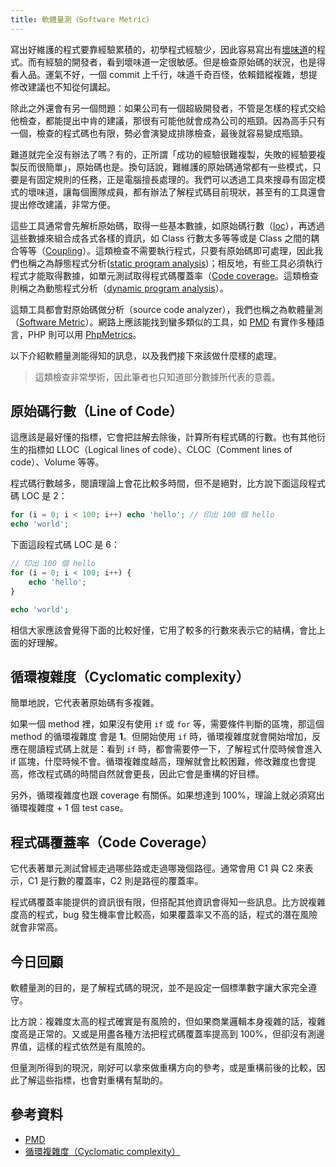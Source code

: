 ```yaml
---
title: 軟體量測（Software Metric）
---
```


寫出好維護的程式要靠經驗累積的，初學程式經驗少，因此容易寫出有[壞味道][Day 4]的程式。而有經驗的開發者，看到壞味道一定很敏感。但是檢查原始碼的狀況，也是得看人品。運氣不好，一個 commit 上千行，味道千奇百怪，依賴錯縱複雜，想提修改建議也不知從何講起。

除此之外還會有另一個問題：如果公司有一個超級開發者，不管是怎樣的程式交給他檢查，都能提出中肯的建議，那很有可能他就會成為公司的瓶頸。因為高手只有一個，檢查的程式碼也有限，勢必會演變成排隊檢查，最後就容易變成瓶頸。

難道就完全沒有辦法了嗎？有的，正所謂「成功的經驗很難複製，失敗的經驗要複製反而很簡單」，原始碼也是。換句話說，難維護的原始碼通常都有一些模式，只要是有固定規則的任務，正是電腦擅長處理的。我們可以透過工具來搜尋有固定模式的壞味道，讓每個團隊成員，都有辦法了解程式碼目前現狀，甚至有的工具還會提出修改建議，非常方便。

這些工具通常會先解析原始碼，取得一些基本數據，如原始碼行數（[loc][]），再透過這些數據來組合成各式各樣的資訊，如 Class 行數太多等等或是 Class 之間的耦合等等（[Coupling][]）。這類檢查不需要執行程式，只要有原始碼即可處理，因此我們也稱之為靜態程式分析([static program analysis][])；相反地，有些工具必須執行程式才能取得數據，如單元測試取得程式碼覆蓋率（[Code coverage][]。這類檢查則稱之為動態程式分析（[dynamic program analysis][]）。

這類工具都會對原始碼做分析（source code analyzer），我們也稱之為軟體量測（[Software Metric][]）。網路上應該能找到蠻多類似的工具，如 [PMD][] 有實作多種語言，PHP 則可以用 [PhpMetrics][]。

以下介紹軟體量測能得知的訊息，以及我們接下來該做什麼樣的處理。

> 這類檢查非常學術，因此筆者也只知道部分數據所代表的意義。

## 原始碼行數（Line of Code）

這應該是最好懂的指標，它會把註解去除後，計算所有程式碼的行數。也有其他衍生的指標如 LLOC（Logical lines of code）、CLOC（Comment lines of code）、Volume 等等。

程式碼行數越多，閱讀理論上會花比較多時間，但不是絕對，比方說下面這段程式碼 LOC 是 2：

```php
for (i = 0; i < 100; i++) echo 'hello'; // 印出 100 個 hello
echo 'world';
```

下面這段程式碼 LOC 是 6：

```php
// 印出 100 個 hello
for (i = 0; i < 100; i++) {
    echo 'hello';
}

echo 'world';
```

相信大家應該會覺得下面的比較好懂，它用了較多的行數來表示它的結構，會比上面的好理解。

## 循環複雜度（Cyclomatic complexity）

簡單地說，它代表著原始碼有多複雜。

如果一個 method 裡，如果沒有使用 `if` 或 `for` 等，需要條件判斷的區塊，那這個 method 的循環複雜度 會是 **1**。但開始使用 `if` 時，循環複雜度就會開始增加，反應在閱讀程式碼上就是：看到 `if` 時，都會需要停一下，了解程式什麼時候會進入 if 區塊，什麼時候不會。循環複雜度越高，理解就會比較困難，修改難度也會提高，修改程式碼的時間自然就會更長，因此它會是重構的好目標。

另外，循環複雜度也跟 coverage 有關係。如果想達到 100%，理論上就必須寫出循環複雜度 + 1 個 test case。

## 程式碼覆蓋率（Code Coverage）

它代表著單元測試曾經走過哪些路或走過哪幾個路徑。通常會用 C1 與 C2 來表示，C1 是行數的覆蓋率，C2 則是路徑的覆蓋率。

程式碼覆蓋率能提供的資訊很有限，但搭配其他資訊會得知一些訊息。比方說複雜度高的程式，bug 發生機率會比較高，如果覆蓋率又不高的話，程式的潛在風險就會非常高。

## 今日回顧

軟體量測的目的，是了解程式碼的現況，並不是設定一個標準數字讓大家完全遵守。

比方說：複雜度太高的程式確實是有風險的，但如果商業邏輯本身複雜的話，複雜度高是正常的。又或是用盡各種方法把程式碼覆蓋率提高到 100%，但卻沒有測邊界值，這樣的程式依然是有風險的。

但量測所得到的現況，剛好可以拿來做重構方向的參考，或是重構前後的比較，因此了解這些指標，也會對重構有幫助的。

## 參考資料

* [PMD][]
* [循環複雜度（Cyclomatic complexity）][]

[循環複雜度（Cyclomatic complexity）]: https://en.wikipedia.org/wiki/Cyclomatic_complexity
[static program analysis]: https://en.wikipedia.org/wiki/Static_program_analysis
[dynamic program analysis]: https://en.wikipedia.org/wiki/Dynamic_program_analysis
[PMD]: https://pmd.github.io/
[PhpMetrics]: http://www.phpmetrics.org/
[Software Metric]: https://en.wikipedia.org/wiki/Software_metric
[Coupling]: https://en.wikipedia.org/wiki/Coupling_(computer_programming)
[Code coverage]: https://en.wikipedia.org/wiki/Code_coverage
[loc]: https://en.wikipedia.org/wiki/Source_lines_of_code

[Day 4]: day04.md
